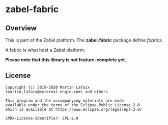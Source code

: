 # zabel-fabric

## Overview

This is part of the Zabel platform.  The **zabel.fabric** package define
_fabrics_.

A fabric is what host a Zabel platform.

**Please note that this library is not feature-complete yet.**

## License

```text
Copyright (c) 2019-2020 Martin Lafaix (martin.lafaix@external.engie.com) and others

This program and the accompanying materials are made
available under the terms of the Eclipse Public License 2.0
which is available at https://www.eclipse.org/legal/epl-2.0/

SPDX-License-Identifier: EPL-2.0
```
